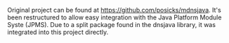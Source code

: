 Original project can be found at https://github.com/posicks/mdnsjava. It's been restructured to allow easy integration with the Java Platform Module Syste (JPMS). Due to a split package found in the dnsjava library, it was integrated into this project directly.
